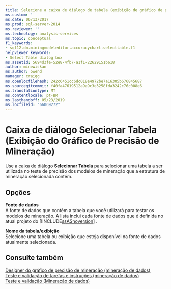 ```yaml
---
title: Selecione a caixa de diálogo de tabela (exibição de gráfico de precisão de mineração) | Microsoft Docs
ms.custom: ''
ms.date: 06/13/2017
ms.prod: sql-server-2014
ms.reviewer: ''
ms.technology: analysis-services
ms.topic: conceptual
f1_keywords:
- sql12.dm.miningmodeleditor.accuracychart.selecttable.f1
helpviewer_keywords:
- Select Table dialog box
ms.assetid: 5694d3fe-52e8-4fb7-a1f1-22629151b618
author: minewiskan
ms.author: owend
manager: craigg
ms.openlocfilehash: 242c6451cc6dc018e4972be7a16305b676845687
ms.sourcegitcommit: f40fa47619512a9a9c3e3258fda3242c76c008e6
ms.translationtype: MT
ms.contentlocale: pt-BR
ms.lasthandoff: 05/23/2019
ms.locfileid: "66069272"
---
```

# <a name="select-table-dialog-box-mining-accuracy-chart-view"></a>Caixa de diálogo Selecionar Tabela (Exibição do Gráfico de Precisão de Mineração)
  Use a caixa de diálogo **Selecionar Tabela** para selecionar uma tabela a ser utilizada no teste de precisão dos modelos de mineração que a estrutura de mineração selecionada contém.  
  
## <a name="options"></a>Opções  
 **Fonte de dados**  
 A fonte de dados que contém a tabela que você utilizará para testar os modelos de mineração. A lista inclui cada fonte de dados que é definida no atual projeto do [!INCLUDE[ssASnoversion](../includes/ssasnoversion-md.md)] .  
  
 **Nome da tabela/exibição**  
 Selecione uma tabela ou exibição que esteja disponível na fonte de dados atualmente selecionada.  
  
## <a name="see-also"></a>Consulte também  
 [Designer do gráfico de precisão de mineração &#40;mineração de dados&#41;](mining-accuracy-chart-designer-data-mining.md)   
 [Teste e validação de tarefas e instruções &#40;mineração de dados&#41;](data-mining/testing-and-validation-tasks-and-how-tos-data-mining.md)   
 [Teste e validação &#40;Mineração de dados&#41;](data-mining/testing-and-validation-data-mining.md)  
  
  
